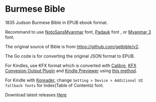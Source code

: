 # Burmese Bible 

1835 Judson Burmese Bible in EPUB ebook format.

Recommand to use [NotoSansMyanmar](https://fonts.google.com/noto/specimen/Noto+Sans+Myanmar) font, [Padauk](https://github.com/silnrsi/font-padauk) font , or [Myanmar 3](https://www.mmunicode.org/wiki/myanmar3-font/) font.

The original source of Bible is from https://github.com/getbible/v2.

The Go code is for converting the original JSON format to EPUB. 

For Kindles, use KFX format which is converted with [Calibre](https://calibre-ebook.com/), [KFX Convesion Output Plugin](https://www.mobileread.com/forums/showthread.php?t=272407) and [Kindle Previewer](https://www.amazon.com/Kindle-Previewer/b?node=21381691011) using [this method](https://www.4htet.com/2020/05/kindle-unicode.html).

For Kindle with [Koreader](https://github.com/koreader/koreader/), change `Setting > Device > Additional UI fallback fonts` for Index(Table of Contents) font.

Download latest releases [Here](https://codeberg.org/peterzam/BurmeseBible/releases)